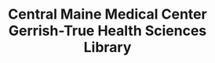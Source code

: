 ---
layout: repo
title: "Central Maine Medical Center Gerrish-True Health Sciences Library "
id: 2902
permalink: repos/2902/
---